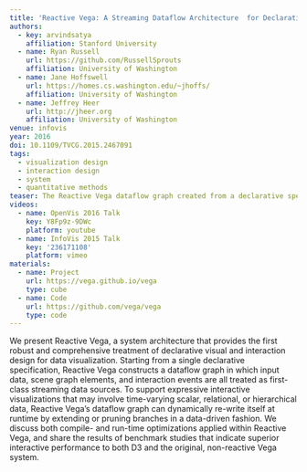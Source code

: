```yaml
---
title: 'Reactive Vega: A Streaming Dataflow Architecture  for Declarative Interactive Visualization'
authors:
  - key: arvindsatya
    affiliation: Stanford University
  - name: Ryan Russell
    url: https://github.com/RussellSprouts
    affiliation: University of Washington
  - name: Jane Hoffswell
    url: https://homes.cs.washington.edu/~jhoffs/
    affiliation: University of Washington
  - name: Jeffrey Heer
    url: http://jheer.org
    affiliation: University of Washington
venue: infovis
year: 2016
doi: 10.1109/TVCG.2015.2467091
tags: 
  - visualization design
  - interaction design
  - system
  - quantitative methods
teaser: The Reactive Vega dataflow graph created from a declarative specification for a interactive index chart of streaming financial data. As streaming data arrives from the Yahoo! Finance API, or as a user moves their mouse pointer across the chart, an update cycle propagates through the graph and triggers an efficient update and re-render of the visualization.
videos:
  - name: OpenVis 2016 Talk
    key: Y8Fp9z-9DWc
    platform: youtube
  - name: InfoVis 2015 Talk
    key: '236171108'
    platform: vimeo
materials:
  - name: Project
    url: https://vega.github.io/vega
    type: cube
  - name: Code
    url: https://github.com/vega/vega
    type: code
---
```

We present Reactive Vega, a system architecture that provides the first robust and comprehensive treatment of declarative visual and interaction design for data visualization. Starting from a single declarative specification, Reactive Vega constructs a dataflow graph in which input data, scene graph elements, and interaction events are all treated as first-class streaming data sources. To support expressive interactive visualizations that may involve time-varying scalar, relational, or hierarchical data, Reactive Vega’s dataflow graph can dynamically re-write itself at runtime by extending or pruning branches in a data-driven fashion. We discuss both compile- and run-time optimizations applied within Reactive Vega, and share the results of benchmark studies that indicate superior interactive performance to both D3 and the original, non-reactive Vega system.
